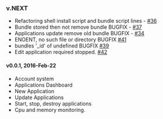 ### v.NEXT

* Refactoring shell install script and bundle script lines - [#36](https://github.com/pmteor/pmteor/issues/36)
* Bundle stored then not remove bundle BUGFIX - [#37](https://github.com/pmteor/pmteor/issues/37)
* Applications update remove old bundle BUGFIX - [#34](https://github.com/pmteor/pmteor/issues/34)
* ENOENT, no such file or directory BUGFIX [#41](https://github.com/pmteor/pmteor/issues/41)
* bundles '_id' of undefined BUGFIX [#39](https://github.com/pmteor/pmteor/issues/39)
* Edit application required stopped. [#42](https://github.com/pmteor/pmteor/issues/42)

#### v0.0.1, 2016-Feb-22

* Account system
* Applications Dashboard
* New Application
* Update Applications
* Start, stop, destroy applications
* Cpu and memory monitoring.
